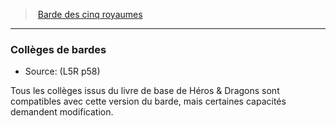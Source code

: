 ﻿---
!GenericItem
Name: Collèges de bardes
Id: l5r_bard_hd.md#collèges-de-bardes
ParentLink: l5r_bard_hd.md#barde-des-cinq-royaumes
ParentName: Barde des cinq royaumes
NameLevel: 3
Source: (L5R p58)
Attributes: {}
---
> [Barde des cinq royaumes](hd_l5r_bard.md)

---

### Collèges de bardes

- Source: (L5R p58)

Tous les collèges issus du livre de base de Héros & Dragons sont compatibles avec cette version du barde, mais certaines capacités demandent modification.

